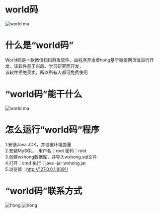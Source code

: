 # world码

![world ma](https://github.com/shuicheng/worldma/raw/master/img/5.PNG)  


# 什么是“world码”
World码是一款微信扫码群发软件，由程序开发者hong基于微信网页版进行开发，该软件基于兴趣、学习研究而开发，<br />
该软件拒绝买卖，所以所有人都可免费使用


# “world码”能干什么

![world ma](https://github.com/shuicheng/worldma/raw/master/img/6.PNG)  


# 怎么运行“world码”程序

1.安装Java JDK，并设置环境变量<br />
2.安装MySQL， 用户名：root  密码：root<br />
3.创建wxhong数据库，并导入wxhong.sql文件<br />
4.打开：cmd  执行：java -jar wxhong.jar<br />
5.浏览器：http://127.0.0.1:8091/


# “world码”联系方式

![hong](https://github.com/shuicheng/worldma/raw/master/img/hong.jpg)
![hong](https://github.com/shuicheng/worldma/raw/master/img/worldma.jpg)  
